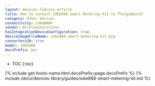```yaml
---
layout: devices-library-article
title: How to connect iOKE868 Smart Metering Kit to ThingsBoard?
category: Other devices
connectivity: LoRaWAN®
vendor: WirelessSolutions
hasIntegrationDeviceConfiguration: true
deviceImageFileName: ioke868-smart-metering-kit.png
converters20: true
model: iOKE868
docsPrefix: pe/
---
```


* TOC
{:toc}

{% include get-hosts-name.html docsPrefix=page.docsPrefix %}
{% include /docs/devices-library/guides/ioke868-smart-metering-kit.md %}
